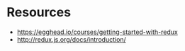 # Resources
- https://egghead.io/courses/getting-started-with-redux
- http://redux.js.org/docs/introduction/